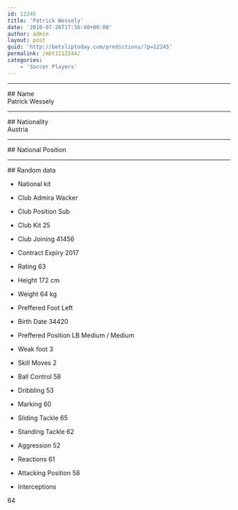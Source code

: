 ```yaml
---
id: 12245
title: 'Patrick Wessely'
date: '2010-07-26T17:56:40+00:00'
author: admin
layout: post
guid: 'http://betsliptoday.com/predictions/?p=12245'
permalink: /mbt1112244/
categories:
    - 'Soccer Players'
---
```


- - - - - -

\## Name  
 Patrick Wessely

- - - - - -

\## Nationality  
 Austria

- - - - - -

\## National Position

- - - - - -

\## Random data

- National kit
- Club
 Admira Wacker

- Club Position
 Sub

- Club Kit
 25

- Club Joining
 41456

- Contract Expiry
 2017

- Rating
 63

- Height
 172 cm

- Weight
 64 kg

- Preffered Foot
 Left

- Birth Date
 34420

- Preffered Position
 LB Medium / Medium

- Weak foot
 3

- Skill Moves
 2

- Ball Control
 58

- Dribbling
 53

- Marking
 60

- Sliding Tackle
 65

- Standing Tackle
 62

- Aggression
 52

- Reactions
 61

- Attacking Position
 58

- Interceptions

 64